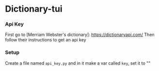 # Dictionary-tui

### Api Key
First go to [Merriam Webster's dictionary]: https://dictionaryapi.com/
Then follow their instructions to get an api key

### Setup
Create a file named `api_key.py` and in it make a var called `key`, set it to "<your api key>"
